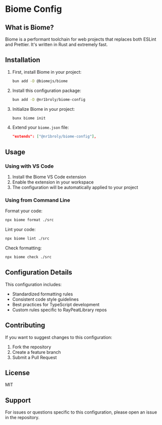 
# Biome Config

## What is Biome?

Biome is a performant toolchain for web projects that replaces both ESLint and Prettier. It's written in Rust and extremely fast.

## Installation

1. First, install Biome in your project:

    ```bash
    bun add -D @biomejs/biome
    ```

2. Install this configuration package:
   ```bash
   bun add -D @nr1broly/biome-config
   ```

3. Initialize Biome in your project:
    ```bash
    bunx biome init
    ```

4. Extend your `biome.json` file:
    ```json
    "extends": ["@nr1broly/biome-config"],
    ```


## Usage

### Using with VS Code

1. Install the Biome VS Code extension
2. Enable the extension in your workspace
3. The configuration will be automatically applied to your project

### Using from Command Line

Format your code:
```bash
npx biome format ./src
```

Lint your code:
```bash
npx biome lint ./src
```

Check formatting:
```bash
npx biome check ./src
```

## Configuration Details

This configuration includes:

- Standardized formatting rules
- Consistent code style guidelines
- Best practices for TypeScript development
- Custom rules specific to RayPeatLibrary repos

## Contributing

If you want to suggest changes to this configuration:

1. Fork the repository
2. Create a feature branch
3. Submit a Pull Request

## License

MIT

## Support

For issues or questions specific to this configuration, please open an issue in the repository.
